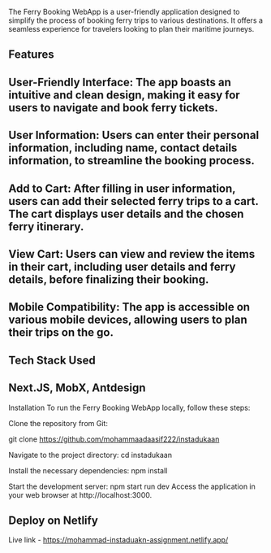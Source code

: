 The Ferry Booking WebApp is a user-friendly application designed to simplify the process of booking ferry trips to various destinations. It offers a seamless experience for travelers looking to plan their maritime journeys. 


## Features 
  ## User-Friendly Interface: The app boasts an intuitive and clean design, making it easy for users to navigate and book ferry tickets. 
  ## User Information: Users can enter their personal information, including name, contact details information, to streamline the booking process.
  ## Add to Cart: After filling in user information, users can add their selected ferry trips to a cart. The cart displays user details and the chosen ferry itinerary.
  ## View Cart: Users can view and review the items in their cart, including user details and ferry details, before finalizing their booking.
  ## Mobile Compatibility: The app is accessible on various mobile devices, allowing users to plan their trips on the go.

## Tech Stack Used 
## Next.JS, MobX, Antdesign 
  
Installation
To run the Ferry Booking WebApp locally, follow these steps:

Clone the repository from Git:

git clone https://github.com/mohammaadaasif222/instadukaan

Navigate to the project directory:
cd instadukaan

Install the necessary dependencies:
npm install


Start the development server:
npm start run dev
Access the application in your web browser at http://localhost:3000.


## Deploy on Netlify
Live link  - https://mohammad-instaduakn-assignment.netlify.app/

